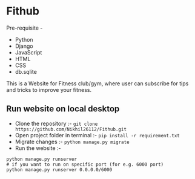 # Fithub

Pre-requisite - 
- Python
- Django
- JavaScript
- HTML
- CSS
- db.sqlite

This is a Website for Fitness club/gym, where user can subscribe for tips and tricks to improve your fitness. 

## Run website on local desktop
- Clone the repository :-  ` git clone https://github.com/Nikhil26112/Fithub.git `
- Open project folder in terminal :- `pip install -r requirement.txt`
- Migrate changes :- `python manage.py migrate`
- Run the website :- 
``` 
python manage.py runserver 
# if you want to run on specific port (for e.g. 6000 port)
python manage.py runserver 0.0.0.0/6000
```


